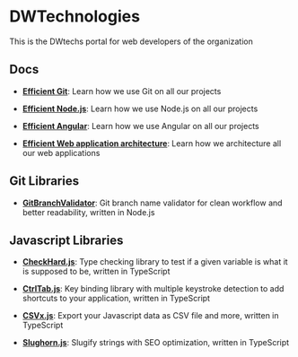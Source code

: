 # DWTechnologies


This is the DWtechs portal for web developers of the organization


## Docs

- **[Efficient Git](https://dwtechs.github.io/efficient-git/)**: 
Learn how we use Git on all our projects 

- **[Efficient Node.js](https://dwtechs.github.io/efficient-node/)**: 
Learn how we use Node.js on all our projects

- **[Efficient Angular](https://dwtechs.github.io/efficient-angular/)**: 
Learn how we use Angular on all our projects

- **[Efficient Web application architecture](https://dwtechs.github.io/efficient-web-app-architecture/)**: 
Learn how we architecture all our web applications

## Git Libraries

- **[GitBranchValidator](https://github.com/DWTechs/GitBranchValidator)**: 
Git branch name validator for clean workflow and better readability, written in Node.js

## Javascript Libraries

- **[CheckHard.js](https://github.com/DWTechs/CheckHard.js)**: 
Type checking library to test if a given variable is what it is supposed to be, written in TypeScript

- **[CtrlTab.js](https://github.com/DWTechs/CtrlTab.js)**: 
Key binding library with multiple keystroke detection to add shortcuts to your application, written in TypeScript

- **[CSVx.js](https://github.com/DWTechs/CSVx.js)**: 
Export your Javascript data as CSV file and more, written in TypeScript

- **[Slughorn.js](https://github.com/DWTechs/Slughorn.js)**: 
Slugify strings with SEO optimization, written in TypeScript


